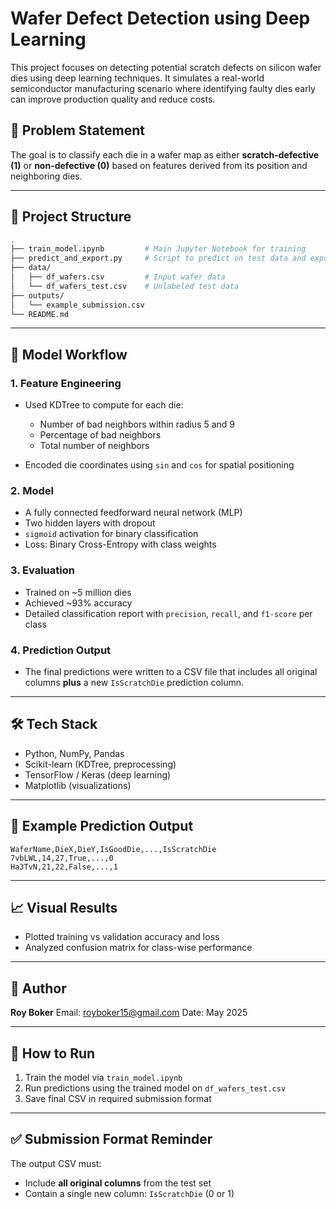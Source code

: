 # Wafer Defect Detection using Deep Learning

This project focuses on detecting potential scratch defects on silicon wafer dies using deep learning techniques. It simulates a real-world semiconductor manufacturing scenario where identifying faulty dies early can improve production quality and reduce costs.

## 📌 Problem Statement

The goal is to classify each die in a wafer map as either **scratch-defective (1)** or **non-defective (0)** based on features derived from its position and neighboring dies.

---

## 📂 Project Structure

```bash
.
├── train_model.ipynb         # Main Jupyter Notebook for training
├── predict_and_export.py     # Script to predict on test data and export CSV
├── data/
│   ├── df_wafers.csv         # Input wafer data
│   └── df_wafers_test.csv    # Unlabeled test data
├── outputs/
│   └── example_submission.csv
└── README.md
```

---

## 🧠 Model Workflow

### 1. Feature Engineering

* Used KDTree to compute for each die:

  * Number of bad neighbors within radius 5 and 9
  * Percentage of bad neighbors
  * Total number of neighbors
* Encoded die coordinates using `sin` and `cos` for spatial positioning

### 2. Model

* A fully connected feedforward neural network (MLP)
* Two hidden layers with dropout
* `sigmoid` activation for binary classification
* Loss: Binary Cross-Entropy with class weights

### 3. Evaluation

* Trained on \~5 million dies
* Achieved \~93% accuracy
* Detailed classification report with `precision`, `recall`, and `f1-score` per class

### 4. Prediction Output

* The final predictions were written to a CSV file that includes all original columns **plus** a new `IsScratchDie` prediction column.

---

## 🛠️ Tech Stack

* Python, NumPy, Pandas
* Scikit-learn (KDTree, preprocessing)
* TensorFlow / Keras (deep learning)
* Matplotlib (visualizations)

---

## 📁 Example Prediction Output

```
WaferName,DieX,DieY,IsGoodDie,...,IsScratchDie
7vbLWL,14,27,True,...,0
Ha3TvN,21,22,False,...,1
```

---

## 📈 Visual Results

* Plotted training vs validation accuracy and loss
* Analyzed confusion matrix for class-wise performance

---

## 🙋 Author

**Roy Boker**
Email: [royboker15@gmail.com](mailto:royboker15@gmail.com)
Date: May 2025

---

## 🚀 How to Run

1. Train the model via `train_model.ipynb`
2. Run predictions using the trained model on `df_wafers_test.csv`
3. Save final CSV in required submission format

---

## ✅ Submission Format Reminder

The output CSV must:

* Include **all original columns** from the test set
* Contain a single new column: `IsScratchDie` (0 or 1)

